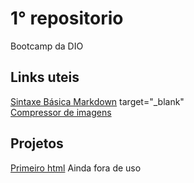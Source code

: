 # 1° repositorio
Bootcamp da DIO

## Links uteis
[Sintaxe Básica Markdown](https://www.markdownguide.org/basic-syntax/) target="_blank" <br/>
[Compressor de imagens](https://tinypng.com)

## Projetos 
[Primeiro html](localhost/projh.html) Ainda fora de uso

